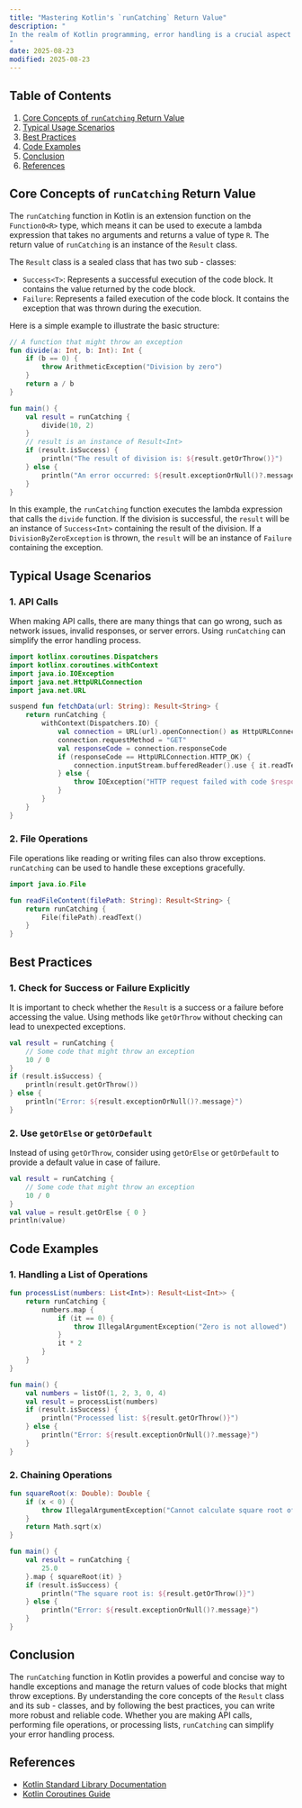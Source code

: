 ```yaml
---
title: "Mastering Kotlin's `runCatching` Return Value"
description: "
In the realm of Kotlin programming, error handling is a crucial aspect of writing robust and reliable code. One of the powerful tools provided by the Kotlin standard library for this purpose is the `runCatching` function. This function allows you to execute a block of code and handle any exceptions that might occur in a concise and elegant way. Understanding the return value of `runCatching` is essential for leveraging its full potential. In this blog post, we will delve into the core concepts, typical usage scenarios, and best practices related to the return value of `runCatching` in Kotlin.
"
date: 2025-08-23
modified: 2025-08-23
---
```


## Table of Contents
1. [Core Concepts of `runCatching` Return Value](#core-concepts-of-runcatching-return-value)
2. [Typical Usage Scenarios](#typical-usage-scenarios)
3. [Best Practices](#best-practices)
4. [Code Examples](#code-examples)
5. [Conclusion](#conclusion)
6. [References](#references)

## Core Concepts of `runCatching` Return Value
The `runCatching` function in Kotlin is an extension function on the `Function0<R>` type, which means it can be used to execute a lambda expression that takes no arguments and returns a value of type `R`. The return value of `runCatching` is an instance of the `Result` class.

The `Result` class is a sealed class that has two sub - classes:
- `Success<T>`: Represents a successful execution of the code block. It contains the value returned by the code block.
- `Failure`: Represents a failed execution of the code block. It contains the exception that was thrown during the execution.

Here is a simple example to illustrate the basic structure:
```kotlin
// A function that might throw an exception
fun divide(a: Int, b: Int): Int {
    if (b == 0) {
        throw ArithmeticException("Division by zero")
    }
    return a / b
}

fun main() {
    val result = runCatching {
        divide(10, 2)
    }
    // result is an instance of Result<Int>
    if (result.isSuccess) {
        println("The result of division is: ${result.getOrThrow()}")
    } else {
        println("An error occurred: ${result.exceptionOrNull()?.message}")
    }
}
```
In this example, the `runCatching` function executes the lambda expression that calls the `divide` function. If the division is successful, the `result` will be an instance of `Success<Int>` containing the result of the division. If a `DivisionByZeroException` is thrown, the `result` will be an instance of `Failure` containing the exception.

## Typical Usage Scenarios
### 1. API Calls
When making API calls, there are many things that can go wrong, such as network issues, invalid responses, or server errors. Using `runCatching` can simplify the error handling process.
```kotlin
import kotlinx.coroutines.Dispatchers
import kotlinx.coroutines.withContext
import java.io.IOException
import java.net.HttpURLConnection
import java.net.URL

suspend fun fetchData(url: String): Result<String> {
    return runCatching {
        withContext(Dispatchers.IO) {
            val connection = URL(url).openConnection() as HttpURLConnection
            connection.requestMethod = "GET"
            val responseCode = connection.responseCode
            if (responseCode == HttpURLConnection.HTTP_OK) {
                connection.inputStream.bufferedReader().use { it.readText() }
            } else {
                throw IOException("HTTP request failed with code $responseCode")
            }
        }
    }
}
```
### 2. File Operations
File operations like reading or writing files can also throw exceptions. `runCatching` can be used to handle these exceptions gracefully.
```kotlin
import java.io.File

fun readFileContent(filePath: String): Result<String> {
    return runCatching {
        File(filePath).readText()
    }
}
```

## Best Practices
### 1. Check for Success or Failure Explicitly
It is important to check whether the `Result` is a success or a failure before accessing the value. Using methods like `getOrThrow` without checking can lead to unexpected exceptions.
```kotlin
val result = runCatching {
    // Some code that might throw an exception
    10 / 0
}
if (result.isSuccess) {
    println(result.getOrThrow())
} else {
    println("Error: ${result.exceptionOrNull()?.message}")
}
```
### 2. Use `getOrElse` or `getOrDefault`
Instead of using `getOrThrow`, consider using `getOrElse` or `getOrDefault` to provide a default value in case of failure.
```kotlin
val result = runCatching {
    // Some code that might throw an exception
    10 / 0
}
val value = result.getOrElse { 0 }
println(value)
```

## Code Examples
### 1. Handling a List of Operations
```kotlin
fun processList(numbers: List<Int>): Result<List<Int>> {
    return runCatching {
        numbers.map {
            if (it == 0) {
                throw IllegalArgumentException("Zero is not allowed")
            }
            it * 2
        }
    }
}

fun main() {
    val numbers = listOf(1, 2, 3, 0, 4)
    val result = processList(numbers)
    if (result.isSuccess) {
        println("Processed list: ${result.getOrThrow()}")
    } else {
        println("Error: ${result.exceptionOrNull()?.message}")
    }
}
```
### 2. Chaining Operations
```kotlin
fun squareRoot(x: Double): Double {
    if (x < 0) {
        throw IllegalArgumentException("Cannot calculate square root of a negative number")
    }
    return Math.sqrt(x)
}

fun main() {
    val result = runCatching {
        25.0
    }.map { squareRoot(it) }
    if (result.isSuccess) {
        println("The square root is: ${result.getOrThrow()}")
    } else {
        println("Error: ${result.exceptionOrNull()?.message}")
    }
}
```

## Conclusion
The `runCatching` function in Kotlin provides a powerful and concise way to handle exceptions and manage the return values of code blocks that might throw exceptions. By understanding the core concepts of the `Result` class and its sub - classes, and by following the best practices, you can write more robust and reliable code. Whether you are making API calls, performing file operations, or processing lists, `runCatching` can simplify your error handling process.

## References
- [Kotlin Standard Library Documentation](https://kotlinlang.org/api/latest/jvm/stdlib/)
- [Kotlin Coroutines Guide](https://kotlinlang.org/docs/coroutines-guide.html)